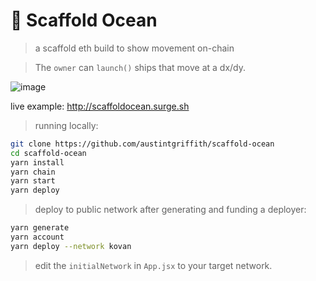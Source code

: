 # 🌊 Scaffold Ocean

> a scaffold eth build to show movement on-chain

> The `owner` can `launch()` ships that move at a dx/dy.

![image](https://user-images.githubusercontent.com/2653167/149636948-748df47e-44ec-4e57-98ac-d1a833a4da9e.png)

live example: http://scaffoldocean.surge.sh

> running locally:

```bash
git clone https://github.com/austintgriffith/scaffold-ocean
cd scaffold-ocean
yarn install
yarn chain
yarn start
yarn deploy
```


> deploy to public network after generating and funding a deployer:

```bash
yarn generate
yarn account
yarn deploy --network kovan
```

> edit the `initialNetwork` in `App.jsx` to your target network.
